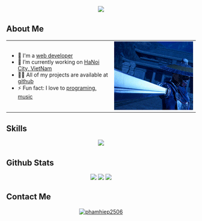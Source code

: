 <body>

  <p align="center">
    <img src="https://komarev.com/ghpvc/?username=phamhiep2506" />
  </p>
  
  <h2>
    <b>About Me</b>
  </h2>

  <table align="center">
    <tr>
      <td>
        <ul>
          <li>
            <span>
            🌱 I'm a
            <a href="https://google.com/search?q=web%20developer" target="_blank">web developer</a>
            </span>
          </li>
          <li>
            <span>
              🔭 I’m currently working on
            </span>
            <a href="https://google.com/search?q=HaNoi%20City,%20VietNam" target="_blank">HaNoi City, VietNam</a>
          </li>
          <li>
            <span>
              👨‍💻 All of my projects are available at
            </span>
            <a href="https://github.com/phamhiep2506?tab=repositories" target="_blank">github</a>
          </li>
          <li>
            <span>
              ⚡ Fun fact: I love to
              <a href="https://google.com/search?q=programing" target="_blank">programing,</a>
              <a href="https://google.com/search?q=music" target="_blank">music</a>
            </span>
          </li>
        </ul>
      </td>
      <td>
        <img src="./about.gif" alt="about.gif" />
      </td>
    </tr>
  </table>

  <h2>
    <b>Skills</b>
  </h2>
  <p align="center">
    <a href="https://github.com/phamhiep2506" target="_blank">
      <img src="https://skillicons.dev/icons?i=cpp,cs,js,react,dotnet,linux,vim" />
    </a>
  </p>

  <h2>
    <b>Github Stats</b>
  </h2>

  <p align="center">
    <img src="http://github-profile-summary-cards.vercel.app/api/cards/profile-details?username=phamhiep2506&theme=gruvbox" />
    <img src="http://github-profile-summary-cards.vercel.app/api/cards/repos-per-language?username=phamhiep2506&theme=gruvbox" />
    <img src="http://github-profile-summary-cards.vercel.app/api/cards/stats?username=phamhiep2506&theme=gruvbox" />
  </p>

  <h2>
    <b>Contact Me</b>
  </h2>

  <p align="center">
    <a href="https://fb.com/phamhiep2506" target="_blank">
      <img align="center" src="https://raw.githubusercontent.com/rahuldkjain/github-profile-readme-generator/master/src/images/icons/Social/facebook.svg" alt="phamhiep2506" height="30" width="40" />
    </a>
  </p>

</body>
